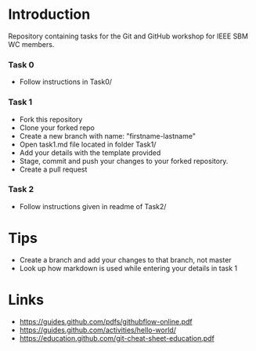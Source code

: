 # Introduction

Repository containing tasks for the Git and GitHub workshop for IEEE SBM WC members.

### Task 0

- Follow instructions in Task0/

### Task 1

- Fork this repository
- Clone your forked repo
- Create a new branch with name: "firstname-lastname"
- Open task1.md file located in folder Task1/
- Add your details with the template provided
- Stage, commit and push your changes to your forked repository.
- Create a pull request

### Task 2

- Follow instructions given in readme of Task2/

# Tips

- Create a branch and add your changes to that branch, not master
- Look up how markdown is used while entering your details in task 1

# Links

- https://guides.github.com/pdfs/githubflow-online.pdf
- https://guides.github.com/activities/hello-world/
- https://education.github.com/git-cheat-sheet-education.pdf